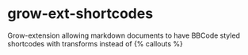 # grow-ext-shortcodes
Grow-extension allowing markdown documents to have BBCode styled shortcodes with transforms instead of {% callouts %}
